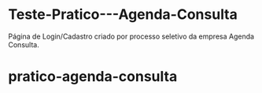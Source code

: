# Teste-Pratico---Agenda-Consulta
Página de Login/Cadastro criado por processo seletivo da empresa Agenda Consulta.
# pratico-agenda-consulta

